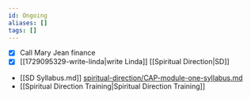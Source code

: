 ```yaml
---
id: Ongoing
aliases: []
tags: []
---
```


- [x] Call Mary Jean finance
- [x] [[1729095329-write-linda|write Linda]] [[Spiritual Direction|SD]]
- [[SD Syllabus.md]] [spiritual-direction/CAP-module-one-syllabus.md](spiritual-direction/CAP-module-one-syllabus.md)
- [[Spiritual Direction Training|Spiritual Direction Training]]


